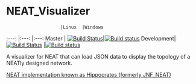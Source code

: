 # NEAT_Visualizer
						|Linux	|Windows
:---: 			|:---: 	|:---:
Master 			| [![Build Status](https://travis-ci.org/IDPA-2016-NEAT-CNN/NEAT_Visualizer.svg?branch=master)](https://travis-ci.org/IDPA-2016-NEAT-CNN/NEAT_Visualizer)|[![Build status](https://ci.appveyor.com/api/projects/status/90ei6hoq957htwam/branch/master?svg=true)](https://ci.appveyor.com/project/STJEREM/neat-visualizer/branch/master)
Development|[![Build Status](https://travis-ci.org/IDPA-2016-NEAT-CNN/NEAT_Visualizer.svg?branch=development)](https://travis-ci.org/IDPA-2016-NEAT-CNN/NEAT_Visualizer) |[![Build status](https://ci.appveyor.com/api/projects/status/90ei6hoq957htwam/branch/development?svg=true)](https://ci.appveyor.com/project/STJEREM/neat-visualizer/branch/development)

A visualizer for NEAT that can load JSON data to display the topology of a NEATly designed network.

[NEAT implementation known as Hippocrates (formerly JNF_NEAT)](https://github.com/SirRade/Hippocrates)
